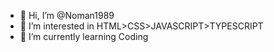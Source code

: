 - 👋 Hi, I’m @Noman1989
- 👀 I’m interested in HTML>CSS>JAVASCRIPT>TYPESCRIPT
- 🌱 I’m currently learning Coding

<!---
Noman1989/Noman1989 is a ✨ special ✨ repository because its `README.md` (this file) appears on your GitHub profile.
You can click the Preview link to take a look at your changes.
--->
